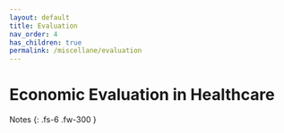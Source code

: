 ```yaml
---
layout: default
title: Evaluation
nav_order: 4
has_children: true
permalink: /miscellane/evaluation
---
```


# Economic Evaluation in Healthcare

Notes
{: .fs-6 .fw-300 }
